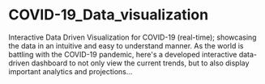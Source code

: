 # COVID-19_Data_visualization
Interactive Data Driven Visualization for COVID-19 (real-time); showcasing the data in an intuitive and easy to understand manner. As the world is battling with the COVID-19 pandemic, here's a developed interactive data-driven dashboard to not only view the current trends, but to also display important analytics and projections...
